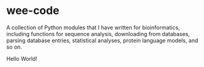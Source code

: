 # wee-code
A collection of Python modules that I have written for bioinformatics, including functions for sequence analysis, downloading from databases, parsing database entries, statistical analyses, protein language models, and so on.

Hello World!
